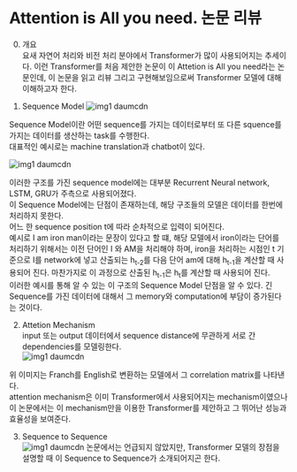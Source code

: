 # Attention is All you need. 논문 리뷰
  
 0. 개요  
요새 자연어 처리와 비전 처리 분야에서 Transformer가 많이 사용되어지는 추세이다. 이런 Transformer를 처음 제안한 논문이 이 Attetion is All you need라는 논문인데, 이 논문을 읽고 리뷰 그리고 구현해보임으로써 Transformer 모델에 대해 이해하고자 한다.
  
 1. Sequence Model
![img1 daumcdn](https://github.com/sjh9824/NLP/assets/73771922/39a4d9f2-a076-4b3d-a585-0d471ef4eb55)

Sequence Model이란 어떤 sequence를 가지는 데이터로부터 또 다른 squence를 가지는 데이터를 생산하는 task를 수행한다.  
대표적인 예시로는 machine translation과 chatbot이 있다.  
  
  
 ![img1 daumcdn](https://github.com/sjh9824/NLP/assets/73771922/b88b4ec6-e7ae-40a0-98c0-003b01fd4eb4)

이러한 구조를 가진 sequence model에는 대부분 Recurrent Neural network, LSTM, GRU가 주측으로 사용되어졌다.  
이 Sequence Model에는 단점이 존재하는데, 해당 구조들의 모델은 데이터를 한번에 처리하지 못한다.  
어느 한 sequence position t에 따라 순차적으로 입력이 되어진다.  
예시로 I am iron man이라는 문장이 있다고 할 떄, 해당 모델에서 iron이라는 단어를 처리하기 위해서는 이전 단어인 I 와 AM을 처리해야 하며, iron을 처리하는 시점인 t 기준으로 I를 network에 넣고 산출되는 h<sub>t-2</sub>를 다음 단어 am에 대해 h<sub>t-1</sub>을 계산할 때 사용되어 진다. 마찬가지로 이 과정으로 산출된 h<sub>t-1</sub>은 h<sub>t</sub>를 계산할 때 사용되어 진다.  
이러한 예시를 통해 알 수 있는 이 구조의 Sequence Model 단점을 알 수 있다. 긴 Sequence를 가진 데이터에 대해서 그 memory와 computation에 부담이 증가된다는 것이다.

2. Attetion Mechanism  
input 또는 output 데이터에서 sequence distance에 무관하게 서로 간 dependencies를 모델링한다.  
![img1 daumcdn](https://github.com/sjh9824/NLP/assets/73771922/0fc1065e-f8dd-4e7c-8b9c-d9a26a2eefc2)

위 이미지는 Franch를 English로 변환하는 모델에서 그 correlation matrix를 나타낸다.  
attention mechanism은 이미 Transformer에서 사용되어지는 mechanism이였으나 이 논문에서는 이 mechanism만을 이용한 Transformer를 제안하고 그 뛰어난 성능과 효율성을 보여준다.  

3. Sequence to Sequence  
![img1 daumcdn](https://github.com/sjh9824/NLP/assets/73771922/a4ef3550-4604-484b-bb0b-561ccdace83d)
논문에서는 언급되지 않았지만, Transformer 모델의 장점을 설명할 때 이 Sequence to Sequence가 소개되어지곤 한다.




